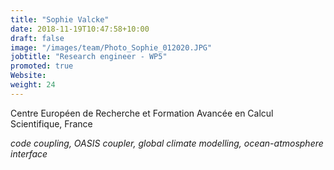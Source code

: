 ```yaml
---
title: "Sophie Valcke"
date: 2018-11-19T10:47:58+10:00
draft: false
image: "/images/team/Photo_Sophie_012020.JPG"
jobtitle: "Research engineer - WP5"
promoted: true
Website:
weight: 24
---
```


Centre Européen de Recherche et Formation Avancée en Calcul Scientifique, France

*code coupling, OASIS coupler, global climate modelling, ocean-atmosphere interface*
